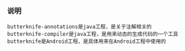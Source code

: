 ### 说明
    butterknife-annotations是java工程，是关于注解相关的
    butterknife-compiler是java工程，是用来动态的生成代码的一个工具
    butterknife是Android工程，是具体用来在Android工程中使用的

